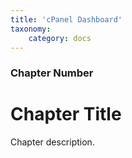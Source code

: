 ```yaml
---
title: 'cPanel Dashboard'
taxonomy:
    category: docs
---
```


### Chapter Number

# Chapter Title

Chapter description.
